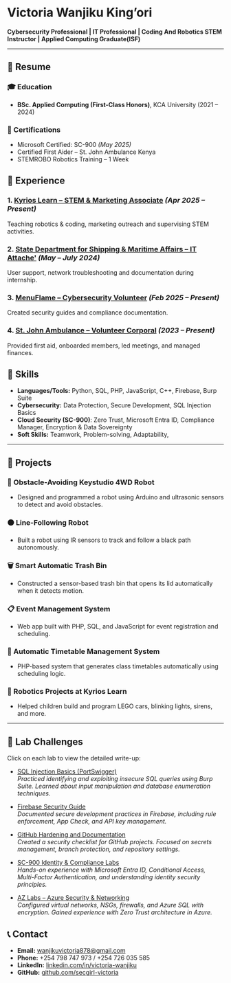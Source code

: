 # Victoria Wanjiku King’ori

**Cybersecurity Professional | IT Professional | Coding And Robotics STEM Instructor | Applied Computing Graduate(ISF)**

---

## 📘 Resume

### 🎓 Education
- **BSc. Applied Computing (First-Class Honors)**, KCA University (2021 – 2024)

### 🏅 Certifications
- Microsoft Certified: SC-900 *(May 2025)*
- Certified First Aider – St. John Ambulance Kenya
- STEMROBO Robotics Training – 1 Week

## 💼 Experience

### 1. [Kyrios Learn – STEM & Marketing Associate](experience.md) *(Apr 2025 – Present)*  
Teaching robotics & coding, marketing outreach and supervising STEM activities.

### 2. [State Department for Shipping & Maritime Affairs – IT Attache'](experience.md) *(May – July 2024)*  
User support, network troubleshooting and documentation during internship.

### 3. [MenuFlame – Cybersecurity Volunteer](experience.md) *(Feb 2025 – Present)*  
Created security guides and compliance documentation.

### 4. [St. John Ambulance – Volunteer Corporal](experience.md) *(2023 – Present)*  
Provided first aid, onboarded members, led meetings, and managed finances.




## 🧠 Skills
- **Languages/Tools:** Python, SQL, PHP, JavaScript, C++, Firebase, Burp Suite  
- **Cybersecurity:** Data Protection, Secure Development, SQL Injection Basics
- **Cloud Security (SC-900)**: Zero Trust, Microsoft Entra ID, Compliance Manager, Encryption & Data Sovereignty
- **Soft Skills:** Teamwork, Problem-solving, Adaptability,

---

## 🚀 Projects

### 🤖 Obstacle-Avoiding Keystudio 4WD Robot
- Designed and programmed a robot using Arduino and ultrasonic sensors to detect and avoid obstacles.

### ⚫ Line-Following Robot
- Built a robot using IR sensors to track and follow a black path autonomously.

### 🗑️ Smart Automatic Trash Bin
- Constructed a sensor-based trash bin that opens its lid automatically when it detects motion.

### 📋 Event Management System
- Web app built with PHP, SQL, and JavaScript for event registration and scheduling.

### 📅 Automatic Timetable Management System
- PHP-based system that generates class timetables automatically using scheduling logic.

### 🧠 Robotics Projects at Kyrios Learn
- Helped children build and program LEGO cars, blinking lights, sirens, and more.

---

## 🔐 Lab Challenges

Click on each lab to view the detailed write-up:

- [SQL Injection Basics (PortSwigger)](labs/sql-injection.md)  
  *Practiced identifying and exploiting insecure SQL queries using Burp Suite. Learned about input manipulation and database enumeration techniques.*

- [Firebase Security Guide](labs/firebase-security.md)  
  *Documented secure development practices in Firebase, including rule enforcement, App Check, and API key management.*

- [GitHub Hardening and Documentation](labs/github-security.md)  
  *Created a security checklist for GitHub projects. Focused on secrets management, branch protection, and repository settings.*

- [SC-900 Identity & Compliance Labs](labs/sc900-labs.md)  
  *Hands-on experience with Microsoft Entra ID, Conditional Access, Multi-Factor Authentication, and understanding identity security principles.*

- [AZ Labs – Azure Security & Networking](labs/az-labs.md)  
  *Configured virtual networks, NSGs, firewalls, and Azure SQL with encryption. Gained experience with Zero Trust architecture in Azure.*


## 📞 Contact

- **Email:** [wanjikuvictoria878@gmail.com](mailto:wanjikuvictoria878@gmail.com)  
- **Phone:** +254 798 747 973 / +254 726 035 585  
- **LinkedIn:** [linkedin.com/in/victoria-wanjiku](https://linkedin.com/in/victoria-wanjiku)  
- **GitHub:** [github.com/secgirl-victoria](https://github.com/secgirl-victoria)
